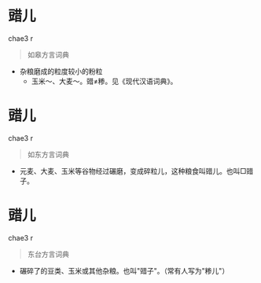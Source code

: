 # 䜺儿
chae3 r
> 如皋方言词典
- 杂粮磨成的粒度较小的粉粒
  - 玉米～、大麦～。䜺≠糁。见《现代汉语词典》。

# 䜺儿
chae3 r
> 如东方言词典
- 元麦、大麦、玉米等谷物经过碾磨，变成碎粒儿，这种粮食叫䜺儿。也叫□䜺子。

# 䜺儿
chae3 r
> 东台方言词典
- 碾碎了的豆类、玉米或其他杂粮。也叫"䜺子"。（常有人写为"糁儿"）
